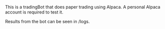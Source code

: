 This is a tradingBot that does paper trading using Alpaca.
A personal Alpaca account is required to test it. 

Results from the bot can be seen in /logs.

